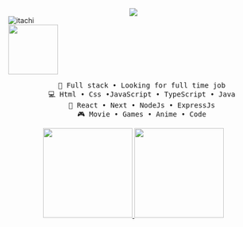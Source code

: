 
<div align="center">
  <img align="center" src="https://readme-typing-svg.demolab.com?font=Fira+Code&duration=3000&pause=100&color=F7F7F7&background=FFFFFF00&center=true&multiline=true&random=false&width=435&height=100&lines=Hello;I'm+Bilguun+Battugs;Develop+Software+Solutions"/>
</div>



 
<img align="center" src="https://t3.ftcdn.net/jpg/05/00/85/04/360_F_500850425_KGzvN3zMn2Uif4Xa1eQDbV3bqgTNzA4H.jpg" alt="itachi" />

<div aling="center">
 <img alignt="right" src="https://media.tenor.com/2P7N3XLLc6EAAAAi/anime.gif" height="100" />
<pre style="text-align:center">
    💼 Full stack • Looking for full time job
    💻 Html • Css •JavaScript • TypeScript • Java
    📖 React • Next • NodeJs • ExpressJs
    🎮 Movie • Games • Anime • Code
</pre>
</div>

<p align="center">
<a  href="https://github.com/rimzss">
  
  <img height="180em"  src="https://github-readme-stats-eight-theta.vercel.app/api?username=rimzss&show_icons=true&theme=dracula&include_all_commits=true&count_private=true&bg_color=161B22"/>
  <img height="180em" src="https://github-readme-stats-eight-theta.vercel.app/api/top-langs/?username=rimzss&layout=compact&langs_count=8&theme=dracula&bg_color=161B22"/>
</a>
</p>

 



